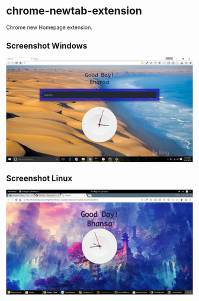 # chrome-newtab-extension
Chrome new Homepage extension.

## Screenshot Windows
![Screenshot 1](https://github.com/bhansa/chrome-newtab-extension/blob/master/newtab-win/img/screenshot1.jpg)

## Screenshot Linux 
![Screenshot linux](https://github.com/bhansa/chrome-newtab-extension/blob/master/newtab-linux/img/screenshot.png)
